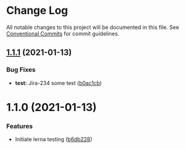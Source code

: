 # Change Log

All notable changes to this project will be documented in this file.
See [Conventional Commits](https://conventionalcommits.org) for commit guidelines.

## [1.1.1](https://github.com/dilyanatanasov177/lerna-test/compare/infrastructure@1.1.0...infrastructure@1.1.1) (2021-01-13)


### Bug Fixes

* **test:** Jira-234 some test ([b0ac1cb](https://github.com/dilyanatanasov177/lerna-test/commit/b0ac1cb4e327a8df22ecd00cab1f29d7a52b8028))





# 1.1.0 (2021-01-13)


### Features

* Initiate lerna testing ([b6db228](https://github.com/dilyanatanasov177/lerna-test/commit/b6db22880b04fcf54c238b55140c502c68e5fbf3))
